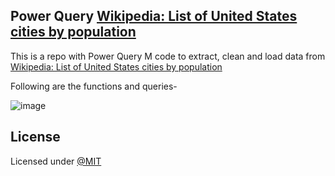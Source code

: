 ## Power Query [Wikipedia: List of United States cities by population](https://en.wikipedia.org/wiki/List_of_United_States_cities_by_population)

This is a repo with Power Query M code to extract, clean and load data from [Wikipedia: List of United States cities by population](https://en.wikipedia.org/wiki/List_of_United_States_cities_by_population)

Following are the functions and queries-

![image](https://user-images.githubusercontent.com/32126716/236314373-277732c9-2498-4d4a-8756-2e0f26cd5f85.png)



## License

Licensed under [@MIT](./LICENSE)
